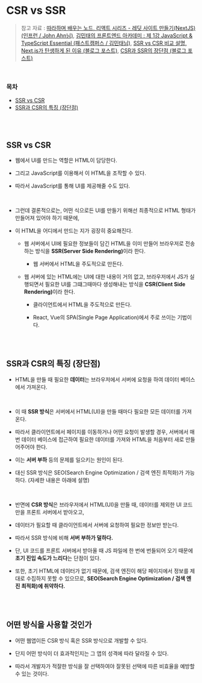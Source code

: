# CSR vs SSR

> 참고 자료 : <a href="https://www.inflearn.com/course/lecture?courseSlug=%EB%94%B0%EB%9D%BC%ED%95%98%EB%8A%94-%EB%A0%88%EB%94%A7&unitId=123111&tab=curriculum">따라하며 배우는 노드, 리액트 시리즈 - 레딧 사이트 만들기(NextJS) (인프런 / John Ahn님)</a>,
> <a href="https://fastcampus.co.kr/courses/203527">김민태의 프론트엔드 아카데미 : 제 1강 JavaScript & TypeScript Essential (패스트캠퍼스 / 김민태님)</a>,
> <a href="https://www.sarah-note.com/%ED%81%B4%EB%A1%A0%EC%BD%94%EB%94%A9/posting2/">SSR vs CSR 비교 설명, Next.js가 탄생하게 된 이유 (블로그 포스트)</a>,
> <a href="https://www.startupcode.kr/company/blog/archives/12">CSR과 SSR의 장단점 (블로그 포스트)</a>

<br/>

### 목차

- <a href="">SSR vs CSR</a>
- <a href="">SSR과 CSR의 특징 (장단점)</a>

<br/><br/>

## SSR vs CSR

- 웹에서 UI를 만드는 역할은 HTML이 담당한다.

- 그리고 JavaScript를 이용해서 이 HTML을 조작할 수 있다.

- 따라서 JavaScript를 통해 UI를 제공해줄 수도 있다.

<br/>

- 그런데 결론적으로는, 어떤 식으로든 UI를 만들기 위해선 최종적으로 HTML 형태가 만들어져 있어야 하기 때문에,

- 이 HTML을 어디에서 만드는 지가 굉장히 중요해진다.

  - 웹 서버에서 UI에 필요한 정보들이 담긴 HTML을 이미 만들어 브라우저로 전송하는 방식을 <strong>SSR(Server Side Rendering)</strong>이라 한다.

    - 웹 서버에서 HTML을 주도적으로 만든다.

  - 웹 서버에 있는 HTML에는 UI에 대한 내용이 거의 없고, 브라우저에서 JS가 실행되면서 필요한 UI를 그떄그때마다 생성해내는 방식을 <strong>CSR(Client Side Rendering)</strong>이라 한다.

    - 클라이언트에서 HTML을 주도적으로 만든다.

    - React, Vue의 SPA(Single Page Application)에서 주로 쓰이는 기법이다.

<br/><br/>

## SSR과 CSR의 특징 (장단점)

- HTML을 만들 때 필요한 **데이터**는 브라우저에서 서버에 요청을 하여 데이터 베이스에서 가져온다.

<br/>

- 이 때 **SSR 방식**은 서버에서 HTML(UI)을 만들 때마다 필요한 모든 데이터를 가져온다.

- 따라서 클라이언트에서 페이지를 이동하거나 어떤 요청이 발생할 경우, 서버에서 매번 데이터 베이스에 접근하여 필요한 데이터를 가져와 HTML을 처음부터 새로 만들어주어야 한다.

- 이는 **서버 부하** 등의 문제를 일으키는 원인이 된다.

- 대신 SSR 방식은 SEO(Search Engine Optimization / 검색 엔진 최적화)가 가능하다. (자세한 내용은 아래에 설명)

<br/>

- 반면에 **CSR 방식**은 브라우저에서 HTML(UI)을 만들 때, 데이터를 제외한 UI 코드만을 프론트 서버에서 받아오고,

- 데이터가 필요할 때 클라이언트에서 서버에 요청하여 필요한 정보만 받는다.

- 따라서 SSR 방식에 비해 **서버 부하가 덜하다.**

- 단, UI 코드를 프론트 서버에서 받아올 때 JS 파일에 한 번에 번들되어 오기 때문에 **초기 진입 속도가 느리다**는 단점이 있다.

- 또한, 초기 HTML에 데이터가 없기 때문에, 검색 엔진이 해당 페이지에서 정보를 제대로 수집하지 못할 수 있으므로, **SEO(Search Engine Optimization / 검색 엔진 최적화)에 취약하다.**

<br/><br/>

## 어떤 방식을 사용할 것인가

- 어떤 웹앱이든 CSR 방식 혹은 SSR 방식으로 개발할 수 있다.

- 단지 어떤 방식이 더 효과적인지는 그 앱의 성격에 따라 달라질 수 있다.

- 따라서 개발자가 적잘한 방식을 잘 선택하여야 잘못된 선택에 따른 비효율을 예방할 수 있는 것이다.

<br/>
